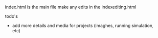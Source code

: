 index.html is the main file
make any edits in the indexediting.html

todo's
- add more details and media for projects (imaghes, running simulation, etc)